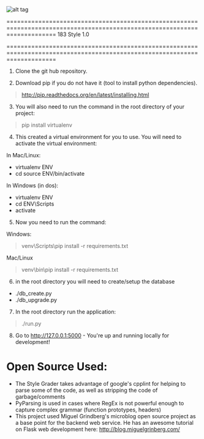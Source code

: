 ![alt tag](https://raw.github.com/vianuevm/183_style_grader/master/app/static/img/splashy.jpg)

==========================================================================================================================
183 Style 1.0 

==========================================================================================================================


1) Clone the git hub repository.

2) Download pip if you do not have it (tool to install python dependencies).

> http://pip.readthedocs.org/en/latest/installing.html

3) You will also need to run the command in the root directory of your project:

> pip install virtualenv

4) This created a virtual environment for you to use.  You will need to activate the virtual environment:

In Mac/Linux:
-  virtualenv ENV
-  cd source ENV/bin/activate

In Windows (in dos):
- virtualenv ENV
- cd ENV\Scripts
- activate

5) Now you need to run the command: 

Windows:

> venv\Scripts\pip install -r requirements.txt


Mac/Linux

> venv\bin\pip install -r requirements.txt


6) in the root directory you will need to create/setup the database

- ./db_create.py
- ./db_upgrade.py

7) In the root directory run the application:

>  ./run.py 

8) Go to http://127.0.0.1:5000 - You're up and running locally for development!


Open Source Used:
==========================================================================================================================
  - The Style Grader takes advantage of google's cpplint for helping to parse some of the code, as well as stripping the code of garbage/comments
  -  PyParsing is used in cases where RegEx is not powerful enough to capture complex grammar (function prototypes, headers)
  - This project used Miguel Grindberg's microblog open source project as a base point for the backend web service.  He has an awesome tutorial on Flask web development here: http://blog.miguelgrinberg.com/

